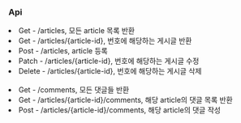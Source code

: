 <h3> Api </h3>

<li> Get - /articles, 모든 article 목록 반환 </li>
<li> Get - /articles/{article-id}, 번호에 해당하는 게시글 반환 </li>
<li> Post - /articles, article 등록 </li>
<li> Patch - /articles/{article-id}, 번호에 해당하는 게시글 수정 </li>
<li> Delete - /articles/{article-id}, 번호에 해당하는 게시글 삭제 </li>
<br>
<li> Get - /comments, 모든 댓글들 반환 </li>
<li> Get - /articles/{article-id}/comments, 해당 article의 댓글 목록 반환 </li>
<li> Post - /articles/{article-id}/comments, 해당 article의 댓글 작성 </li>
